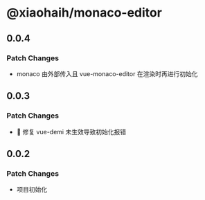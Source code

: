 # @xiaohaih/monaco-editor

## 0.0.4

### Patch Changes

- monaco 由外部传入且 vue-monaco-editor 在渲染时再进行初始化

## 0.0.3

### Patch Changes

- :bug: 修复 vue-demi 未生效导致初始化报错

## 0.0.2

### Patch Changes

- 项目初始化
